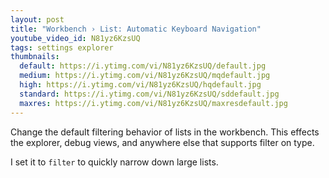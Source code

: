 ```yaml
---
layout: post
title: "Workbench › List: Automatic Keyboard Navigation"
youtube_video_id: N81yz6KzsUQ
tags: settings explorer
thumbnails:
  default: https://i.ytimg.com/vi/N81yz6KzsUQ/default.jpg
  medium: https://i.ytimg.com/vi/N81yz6KzsUQ/mqdefault.jpg
  high: https://i.ytimg.com/vi/N81yz6KzsUQ/hqdefault.jpg
  standard: https://i.ytimg.com/vi/N81yz6KzsUQ/sddefault.jpg
  maxres: https://i.ytimg.com/vi/N81yz6KzsUQ/maxresdefault.jpg
---
```


Change the default filtering behavior of lists in the workbench. This effects the explorer, debug views, and anywhere else that supports filter on type.

I set it to `filter` to quickly narrow down large lists.
